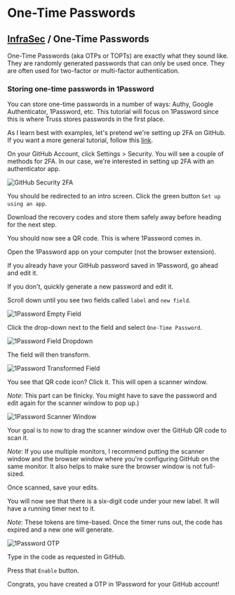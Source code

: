 # One-Time Passwords

## [InfraSec](../README.md) / One-Time Passwords

One-Time Passwords \(aka OTPs or TOPTs\) are exactly what they sound like. They are randomly generated passwords that can only be used once. They are often used for two-factor or multi-factor authentication.

### Storing one-time passwords in 1Password

You can store one-time passwords in a number of ways: Authy, Google Authenticator, 1Password, etc. This tutorial will focus on 1Password since this is where Truss stores passwords in the first place.

As I learn best with examples, let's pretend we're setting up 2FA on GitHub. If you want a more general tutorial, follow this [link](https://support.1password.com/one-time-passwords/).

On your GitHub Account, click Settings &gt; Security. You will see a couple of methods for 2FA. In our case, we're interested in setting up 2FA with an authenticator app.

![GitHub Security 2FA](images/github-2fa.png)

You should be redirected to an intro screen. Click the green button `Set up using an app`.

Download the recovery codes and store them safely away before heading for the next step.

You should now see a QR code. This is where 1Password comes in.

Open the 1Password app on your computer \(not the browser extension\).

If you already have your GitHub password saved in 1Password, go ahead and edit it.

If you don't, quickly generate a new password and edit it.

Scroll down until you see two fields called `label` and `new field`.

![1Password Empty Field](images/1password-empty-field.png)

Click the drop-down next to the field and select `One-Time Password`.

![1Password Field Dropdown](images/1password-field-dropdown.png)

The field will then transform.

![1Password Transformed Field](images/1password-transformed-field.png)

You see that QR code icon? Click it. This will open a scanner window.

_Note_: This part can be finicky. You might have to save the password and edit again for the scanner window to pop up.\)

![1Password Scanner Window](images/1password-scanner-window.png)

Your goal is to now to drag the scanner window over the GitHub QR code to scan it.

_Note_: If you use multiple monitors, I recommend putting the scanner window and the browser window where you're configuring GitHub on the same monitor. It also helps to make sure the browser window is not full-sized.

Once scanned, save your edits.

You will now see that there is a six-digit code under your new label. It will have a running timer next to it.

_Note_: These tokens are time-based. Once the timer runs out, the code has expired and a new one will generate.

![1Password OTP](images/1password-otp.png)

Type in the code as requested in GitHub.

Press that `Enable` button.

Congrats, you have created a OTP in 1Password for your GitHub account!

